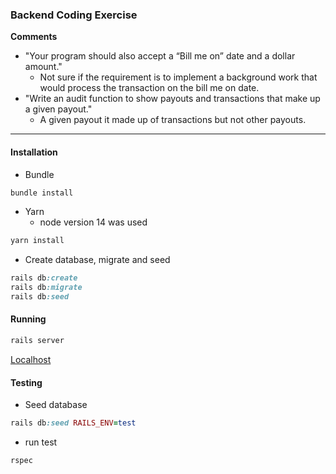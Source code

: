 ### Backend Coding Exercise
**Comments**
- "Your program should also accept a “Bill me on” date and a dollar amount."
  - Not sure if the requirement is to implement a background work that would process the transaction on the bill me on date. 
- "Write an audit function to show payouts and transactions that make up a given payout."
  - A given payout it made up of transactions but not other payouts.
---

#### Installation

- Bundle

```ruby
bundle install
```

- Yarn
  - node version 14 was used 
```ruby
yarn install
```

- Create database, migrate and seed

```ruby
rails db:create
rails db:migrate
rails db:seed
```

#### Running


```ruby
rails server
```

[Localhost](http://localhost:3000)


#### Testing


- Seed database

```ruby
rails db:seed RAILS_ENV=test
```

- run test

```ruby
rspec
```
